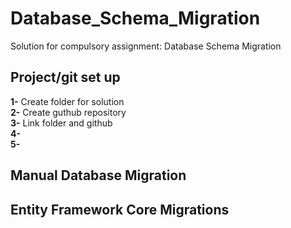# Database_Schema_Migration
Solution for compulsory assignment: Database Schema Migration </br>
## Project/git set up </br>
__1-__ Create folder for solution </br>
__2-__ Create guthub repository </br>
__3-__ Link folder and github</br>
__4-__   </br>
__5-__ </br>
 
## Manual Database Migration



## Entity Framework Core Migrations

